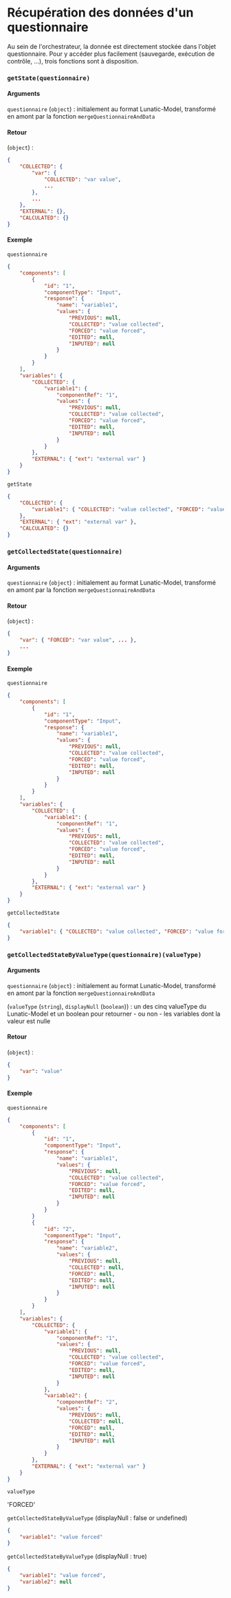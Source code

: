 # Récupération des données d'un questionnaire

Au sein de l'orchestrateur, la donnée est directement stockée dans l'objet questionnaire.
Pour y accéder plus facilement (sauvegarde, exécution de contrôle, ...), trois fonctions sont à disposition.

### `getState(questionnaire)`

#### Arguments

`questionnaire` (`object`) : initialement au format Lunatic-Model, transformé en amont par la fonction `mergeQuestionnaireAndData`

#### Retour

(`object`) :

```json
{
	"COLLECTED": {
        "var": {
            "COLLECTED": "var value",
            ...
        },
        ...
    },
	"EXTERNAL": {},
	"CALCULATED": {}
}
```

#### Exemple

`questionnaire`

```json
{
	"components": [
		{
			"id": "1",
			"componentType": "Input",
			"response": {
				"name": "variable1",
				"values": {
					"PREVIOUS": null,
					"COLLECTED": "value collected",
					"FORCED": "value forced",
					"EDITED": null,
					"INPUTED": null
				}
			}
		}
	],
	"variables": {
		"COLLECTED": {
			"variable1": {
				"componentRef": "1",
				"values": {
					"PREVIOUS": null,
					"COLLECTED": "value collected",
					"FORCED": "value forced",
					"EDITED": null,
					"INPUTED": null
				}
			}
		},
		"EXTERNAL": { "ext": "external var" }
	}
}
```

`getState`

```json
{
	"COLLECTED": {
		"variable1": { "COLLECTED": "value collected", "FORCED": "value forced" }
	},
	"EXTERNAL": { "ext": "external var" },
	"CALCULATED": {}
}
```

### `getCollectedState(questionnaire)`

#### Arguments

`questionnaire` (`object`) : initialement au format Lunatic-Model, transformé en amont par la fonction `mergeQuestionnaireAndData`

#### Retour

(`object`) :

```json
{
    "var": { "FORCED": "var value", ... },
    ...
}
```

#### Exemple

`questionnaire`

```json
{
	"components": [
		{
			"id": "1",
			"componentType": "Input",
			"response": {
				"name": "variable1",
				"values": {
					"PREVIOUS": null,
					"COLLECTED": "value collected",
					"FORCED": "value forced",
					"EDITED": null,
					"INPUTED": null
				}
			}
		}
	],
	"variables": {
		"COLLECTED": {
			"variable1": {
				"componentRef": "1",
				"values": {
					"PREVIOUS": null,
					"COLLECTED": "value collected",
					"FORCED": "value forced",
					"EDITED": null,
					"INPUTED": null
				}
			}
		},
		"EXTERNAL": { "ext": "external var" }
	}
}
```

`getCollectedState`

```json
{
	"variable1": { "COLLECTED": "value collected", "FORCED": "value forced" }
}
```

### `getCollectedStateByValueType(questionnaire)(valueType)`

#### Arguments

`questionnaire` (`object`) : initialement au format Lunatic-Model, transformé en amont par la fonction `mergeQuestionnaireAndData`

(`valueType` (`string`), `displayNull` (`boolean`)) : un des cinq valueType du Lunatic-Model et un boolean pour retourner - ou non - les variables dont la valeur est nulle

#### Retour

(`object`) :

```json
{
	"var": "value"
}
```

#### Exemple

`questionnaire`

```json
{
	"components": [
		{
			"id": "1",
			"componentType": "Input",
			"response": {
				"name": "variable1",
				"values": {
					"PREVIOUS": null,
					"COLLECTED": "value collected",
					"FORCED": "value forced",
					"EDITED": null,
					"INPUTED": null
				}
			}
		}
		{
			"id": "2",
			"componentType": "Input",
			"response": {
				"name": "variable2",
				"values": {
					"PREVIOUS": null,
					"COLLECTED": null,
					"FORCED": null,
					"EDITED": null,
					"INPUTED": null
				}
			}
		}
	],
	"variables": {
		"COLLECTED": {
			"variable1": {
				"componentRef": "1",
				"values": {
					"PREVIOUS": null,
					"COLLECTED": "value collected",
					"FORCED": "value forced",
					"EDITED": null,
					"INPUTED": null
				}
			},
			"variable2": {
				"componentRef": "2",
				"values": {
					"PREVIOUS": null,
					"COLLECTED": null,
					"FORCED": null,
					"EDITED": null,
					"INPUTED": null
				}
			}
		},
		"EXTERNAL": { "ext": "external var" }
	}
}
```

`valueType`

'FORCED'

`getCollectedStateByValueType` (displayNull : false or undefined)

```json
{
	"variable1": "value forced"
}
```

`getCollectedStateByValueType` (displayNull : true)

```json
{
	"variable1": "value forced",
	"variable2": null
}
```
